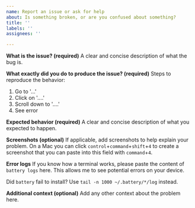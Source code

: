```yaml
---
name: Report an issue or ask for help
about: Is something broken, or are you confused about something?
title: ''
labels: ''
assignees: ''

---
```


**What is the issue? (required)**
A clear and concise description of what the bug is.

**What exactly did you do to produce the issue? (required)**
Steps to reproduce the behavior:
1. Go to '...'
2. Click on '....'
3. Scroll down to '....'
4. See error

**Expected behavior (required)**
A clear and concise description of what you expected to happen.

**Screenshots (optional)**
If applicable, add screenshots to help explain your problem. On a Mac you can click `control`+`command`+`shift`+`4` to create a screenshot that you can paste into this field with `command`+`4`.

**Error logs**
If you know how a terminal works, please paste the content of `battery logs` here. This allows me to see potential errors on your device.

Did `battery` fail to install? Use `tail -n 1000 ~/.battery/*/log` instead.

**Additional context (optional)**
Add any other context about the problem here.

